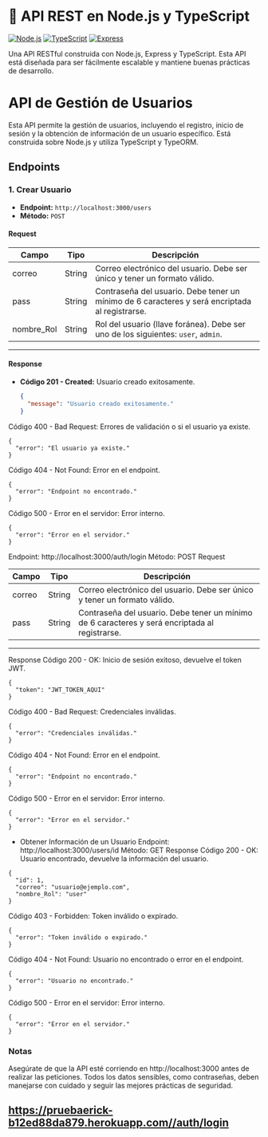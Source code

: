 # 🚀 API REST en Node.js y TypeScript

[![Node.js](https://img.shields.io/badge/Node.js-v16+-green.svg)](https://nodejs.org/) [![TypeScript](https://img.shields.io/badge/TypeScript-v4.7-blue.svg)](https://www.typescriptlang.org/) [![Express](https://img.shields.io/badge/Express-v4.18.1-black.svg)](https://expressjs.com/)

Una API RESTful construida con Node.js, Express y TypeScript. Esta API está diseñada para ser fácilmente escalable y mantiene buenas prácticas de desarrollo.



# API de Gestión de Usuarios

Esta API permite la gestión de usuarios, incluyendo el registro, inicio de sesión y la obtención de información de un usuario específico. Está construida sobre Node.js y utiliza TypeScript y TypeORM.

## Endpoints

### 1. Crear Usuario

- **Endpoint:** `http://localhost:3000/users`
- **Método:** `POST`

#### Request

| Campo       | Tipo   | Descripción                                                                                              |
|-------------|--------|----------------------------------------------------------------------------------------------------------|
| correo      | String | Correo electrónico del usuario. Debe ser único y tener un formato válido.                               |
| pass        | String | Contraseña del usuario. Debe tener un mínimo de 6 caracteres y será encriptada al registrarse.           |
| nombre_Rol  | String | Rol del usuario (llave foránea). Debe ser uno de los siguientes: `user`, `admin`.                       |
----------------------------------------------------------------------------------------------------------------------------------

#### Response

- **Código 201 - Created:** Usuario creado exitosamente.
  
  ```json
  {
    "message": "Usuario creado exitosamente."
  }
Código 400 - Bad Request: Errores de validación o si el usuario ya existe.
~~~~
{
  "error": "El usuario ya existe."
}
~~~~
Código 404 - Not Found: Error en el endpoint.
~~~~
{
  "error": "Endpoint no encontrado."
}
~~~~
Código 500 - Error en el servidor: Error interno.
~~~~
{
  "error": "Error en el servidor."
}
~~~~
Endpoint: http://localhost:3000/auth/login
Método: POST
Request

| Campo       | Tipo   | Descripción                                                                                              |
|-------------|--------|----------------------------------------------------------------------------------------------------------|
| correo      | String | Correo electrónico del usuario. Debe ser único y tener un formato válido.                               |
| pass        | String | Contraseña del usuario. Debe tener un mínimo de 6 caracteres y será encriptada al registrarse.           |
----------------------------------------------------------------------------------------------------------------------------------

Response
Código 200 - OK: Inicio de sesión exitoso, devuelve el token JWT.
~~~~
{
  "token": "JWT_TOKEN_AQUI"
}
~~~~
Código 400 - Bad Request: Credenciales inválidas.
~~~~
{
  "error": "Credenciales inválidas."
}
~~~~
Código 404 - Not Found: Error en el endpoint.
~~~~
{
  "error": "Endpoint no encontrado."
}
~~~~
Código 500 - Error en el servidor: Error interno.
~~~~
{
  "error": "Error en el servidor."
}
~~~~
*  Obtener Información de un Usuario
Endpoint: http://localhost:3000/users/id
Método: GET
Response
Código 200 - OK: Usuario encontrado, devuelve la información del usuario.
~~~~
{
  "id": 1,
  "correo": "usuario@ejemplo.com",
  "nombre_Rol": "user"
}
~~~~
Código 403 - Forbidden: Token inválido o expirado.
~~~~
{
  "error": "Token inválido o expirado."
}
~~~~
Código 404 - Not Found: Usuario no encontrado o error en el endpoint.
~~~~
{
  "error": "Usuario no encontrado."
}
~~~~
Código 500 - Error en el servidor: Error interno.
~~~~
{
  "error": "Error en el servidor."
}
~~~~
### Notas
Asegúrate de que la API esté corriendo en http://localhost:3000 antes de realizar las peticiones.
Todos los datos sensibles, como contraseñas, deben manejarse con cuidado y seguir las mejores prácticas de seguridad.








## https://pruebaerick-b12ed88da879.herokuapp.com//auth/login 














